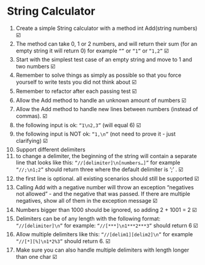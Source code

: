 # String Calculator

1. Create a simple String calculator with a method int Add(string numbers) :ballot_box_with_check:
  1. The method can take 0, 1 or 2 numbers, and will return their sum (for an empty string it will return 0) for example `“”` or `“1”` or `“1,2”` :ballot_box_with_check:
  2. Start with the simplest test case of an empty string and move to 1 and two numbers :ballot_box_with_check:
  3. Remember to solve things as simply as possible so that you force yourself to write tests you did not think about :ballot_box_with_check:
  4. Remember to refactor after each passing test :ballot_box_with_check:
2. Allow the Add method to handle an unknown amount of numbers :ballot_box_with_check:
3. Allow the Add method to handle new lines between numbers (instead of commas). :ballot_box_with_check:
  1. the following input is ok:  `“1\n2,3”`  (will equal 6) :ballot_box_with_check:
  2. the following input is NOT ok:  `“1,\n”` (not need to prove it - just clarifying) :ballot_box_with_check:
4. Support different delimiters
  1. to change a delimiter, the beginning of the string will contain a separate line that looks like this:   `“//[delimiter]\n[numbers…]”` for example `“//;\n1;2”` should return three where the default delimiter is ‘;’ . :ballot_box_with_check:
  2. the first line is optional. all existing scenarios should still be supported :ballot_box_with_check:
5. Calling Add with a negative number will throw an exception “negatives not allowed” - and the negative that was passed. If there are multiple negatives, show all of them in the exception message :ballot_box_with_check:
6. Numbers bigger than 1000 should be ignored, so adding 2 + 1001  = 2 :ballot_box_with_check:
7. Delimiters can be of any length with the following format: ` “//[delimiter]\n”` for example: `“//[***]\n1***2***3”` should return 6 :ballot_box_with_check:
8. Allow multiple delimiters like this:  `“//[delim1][delim2]\n”` for example `“//[*][%]\n1*2%3”` should return 6. :ballot_box_with_check:
9. Make sure you can also handle multiple delimiters with length longer than one char :ballot_box_with_check:
